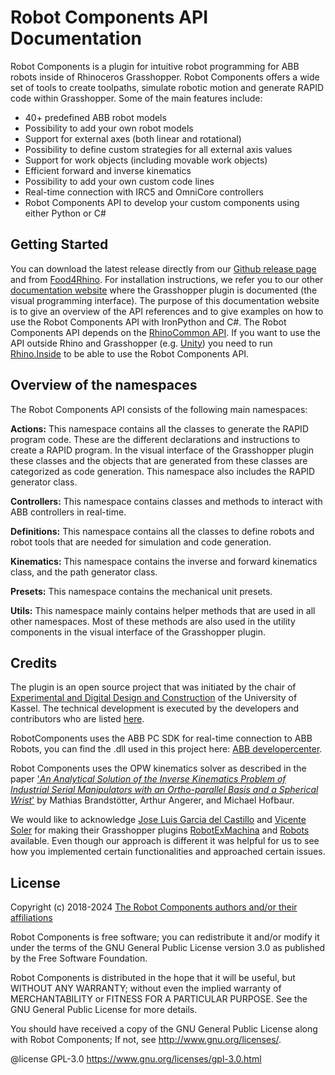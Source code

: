 # **Robot Components API Documentation**

Robot Components is a plugin for intuitive robot programming for ABB robots inside of Rhinoceros Grasshopper. Robot Components offers a wide set of tools to create toolpaths, simulate robotic motion and generate RAPID code within Grasshopper. Some of the main features include:

- 40+ predefined ABB robot models
- Possibility to add your own robot models
- Support for external axes (both linear and rotational)
- Possibility to define custom strategies for all external axis values
- Support for work objects (including movable work objects)
- Efficient forward and inverse kinematics
- Possibility to add your own custom code lines
- Real-time connection with IRC5 and OmniCore controllers
- Robot Components API to develop your custom components using either Python or C#

## **Getting Started**

You can download the latest release directly from our [Github release page](https://github.com/RobotComponents/RobotComponents/releases) and from [Food4Rhino](https://www.food4rhino.com/app/robot-components). For installation instructions, we refer you to our other [documentation website](https://robotcomponents.github.io/RobotComponents-Documentation/) where the Grasshopper plugin is documented (the visual programming interface). The purpose of this documentation website is to give an overview of the API references and to give examples on how to use the Robot Components API with IronPython and C#. The Robot Components API depends on the [RhinoCommon API](https://developer.rhino3d.com/api/RhinoCommon/html/R_Project_RhinoCommon.htm). If you want to use the API outside Rhino and Grasshopper (e.g. [Unity](https://unity.com/)) you need to run [Rhino.Inside](https://www.rhino3d.com/features/rhino-inside/) to be able to use the Robot Components API. 

## **Overview of the namespaces**

The Robot Components API consists of the following main namespaces:

**Actions:** This namespace contains all the classes to generate the RAPID program code. These are the different declarations and instructions to create a RAPID program. In the visual interface of the Grasshopper plugin these classes and the objects that are generated from these classes are categorized as code generation. This namespace also includes the RAPID generator class. 

**Controllers:** This namespace contains classes and methods to interact with ABB controllers in real-time. 

**Definitions:** This namespace contains all the classes to define robots and robot tools that are needed for simulation and code generation.

**Kinematics:** This namespace contains the inverse and forward kinematics class, and the path generator class. 

**Presets:** This namespace contains the mechanical unit presets.

**Utils:** This namespace mainly contains helper methods that are used in all other namespaces. Most of these methods are also used in the utility components in the visual interface of the Grasshopper plugin. 

## **Credits**

The plugin is an open source project that was initiated by the chair of [Experimental and Digital Design and Construction](https://www.uni-kassel.de/fb06/institute/architektur/fachgebiete/experimentelles-und-digitales-entwerfen-und-konstruieren/home) of the University of Kassel. The technical development is executed by the developers and contributors who are listed [here](https://github.com/RobotComponents/RobotComponents/blob/main/AUTHORS.md).

RobotComponents uses the ABB PC SDK for real-time connection to ABB Robots, you can find the .dll used in this project here: [ABB developercenter](http://developercenter.robotstudio.com/landing). 

Robot Components uses the OPW kinematics solver as described in the paper ['_An Analytical Solution of the Inverse Kinematics Problem of Industrial Serial Manipulators with an Ortho-parallel Basis and a Spherical Wrist_'](https://www.researchgate.net/publication/264212870_An_Analytical_Solution_of_the_Inverse_Kinematics_Problem_of_Industrial_Serial_Manipulators_with_an_Ortho-parallel_Basis_and_a_Spherical_Wrist) by Mathias Brandstötter, Arthur Angerer, and Michael Hofbaur.

We would like to acknowledge [Jose Luis Garcia del Castillo](https://github.com/garciadelcastillo) and [Vicente Soler](https://github.com/visose) for making their Grasshopper plugins [RobotExMachina](https://github.com/RobotExMachina) and [Robots](https://github.com/visose/Robots) available. Even though our approach is different it was helpful for us to see how you implemented certain functionalities and approached certain issues. 

## **License**

Copyright (c) 2018-2024 [The Robot Components authors and/or their affiliations](https://github.com/RobotComponents/RobotComponents/blob/main/AUTHORS.md)

Robot Components is free software; you can redistribute it and/or modify it under the terms of the GNU General Public License version 3.0 as published by the Free Software Foundation. 

Robot Components is distributed in the hope that it will be useful, but WITHOUT ANY WARRANTY; without even the implied warranty of MERCHANTABILITY or FITNESS FOR A PARTICULAR PURPOSE. See the GNU General Public License for more details.

You should have received a copy of the GNU General Public License along with Robot Components; If not, see <http://www.gnu.org/licenses/>.

@license GPL-3.0 <https://www.gnu.org/licenses/gpl-3.0.html>

